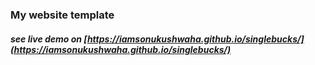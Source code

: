 ### My website template

##### see live demo on [https://iamsonukushwaha.github.io/singlebucks/](https://iamsonukushwaha.github.io/singlebucks/)
